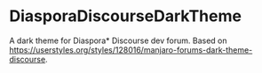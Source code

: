 # DiasporaDiscourseDarkTheme
A dark theme for Diaspora* Discourse dev forum. Based on https://userstyles.org/styles/128016/manjaro-forums-dark-theme-discourse.
